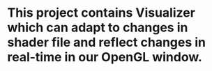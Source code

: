 # This project contains Visualizer which can adapt to changes in shader file and reflect changes in real-time in our OpenGL window.
